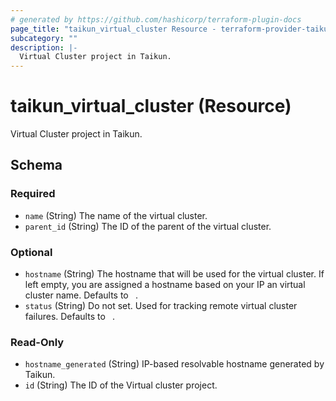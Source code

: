 ```yaml
---
# generated by https://github.com/hashicorp/terraform-plugin-docs
page_title: "taikun_virtual_cluster Resource - terraform-provider-taikun"
subcategory: ""
description: |-
  Virtual Cluster project in Taikun.
---
```


# taikun_virtual_cluster (Resource)

Virtual Cluster project in Taikun.



<!-- schema generated by tfplugindocs -->
## Schema

### Required

- `name` (String) The name of the virtual cluster.
- `parent_id` (String) The ID of the parent of the virtual cluster.

### Optional

- `hostname` (String) The hostname that will be used for the virtual cluster. If left empty, you are assigned a hostname based on your IP an virtual cluster name. Defaults to ` `.
- `status` (String) Do not set. Used for tracking remote virtual cluster failures. Defaults to ` `.

### Read-Only

- `hostname_generated` (String) IP-based resolvable hostname generated by Taikun.
- `id` (String) The ID of the Virtual cluster project.
